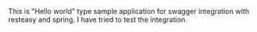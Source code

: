 This is "Hello world" type sample application for swagger integration with resteasy and spring. I have tried to test the integration.
